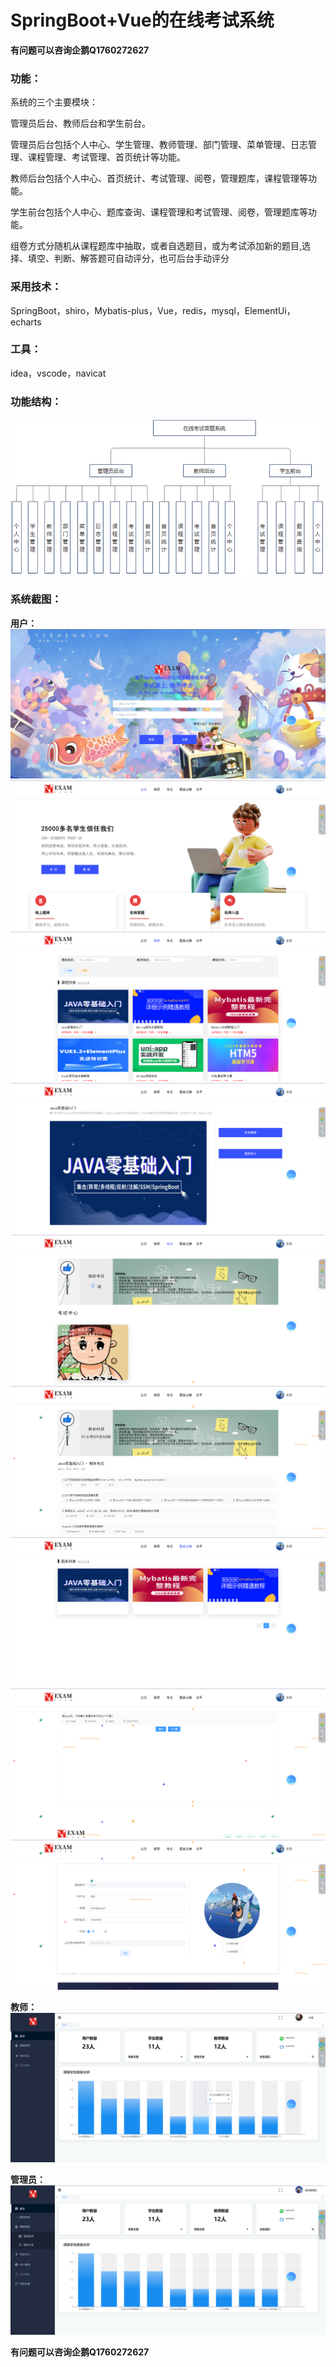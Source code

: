 # SpringBoot+Vue的在线考试系统

**有问题可以咨询企鹅Q1760272627** 

### 功能：
系统的三个主要模块：

管理员后台、教师后台和学生前台。

管理员后台包括个人中心、学生管理、教师管理、部门管理、菜单管理、日志管理、课程管理、考试管理、首页统计等功能。

教师后台包括个人中心、首页统计、考试管理、阅卷，管理题库，课程管理等功能。

学生前台包括个人中心、题库查询、课程管理和考试管理、阅卷，管理题库等功能。

组卷方式分随机从课程题库中抽取，或者自选题目，或为考试添加新的题目,选择、填空、判断、解答题可自动评分，也可后台手动评分

### 采用技术：
SpringBoot，shiro，Mybatis-plus，Vue，redis，mysql，ElementUi，echarts

### 工具：
idea，vscode，navicat

###  功能结构：

![功能结构](img/image111.png)

### 系统截图：

 **用户：** 
![登录](img/image.png)
![首页](img/image1.png)
![课程](img/image2.png)
![课程详情](img/image3.png)
![考试](img/image4.png)
![考试详情](img/image5.png)
![题库](img/image6.png)
![题库练习](img/image7.png)
![个人中心](img/image9.png)

 **教师：** 
![教师](img/image12.png)

 **管理员：** 
![管理员](img/image10.png)

**有问题可以咨询企鹅Q1760272627** 
